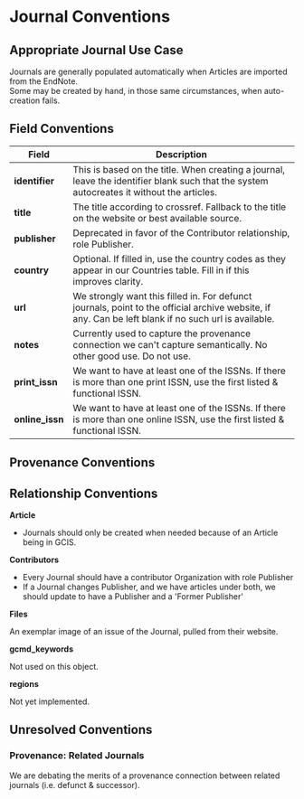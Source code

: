 # Journal Conventions

## Appropriate Journal Use Case

Journals are generally populated automatically when Articles are imported from the EndNote.  
Some may be created by hand, in those same circumstances, when auto-creation fails.  

## Field Conventions

| Field | Description |
|-------|------------- | 
|**identifier**|This is based on the title.  When creating a journal, leave the identifier blank such that the system autocreates it without the articles.|  
|**title**|The title according to crossref.  Fallback to the title on the website or best available source.|
|**publisher**|Deprecated in favor of the Contributor relationship, role Publisher.  |
|**country**|Optional.  If filled in, use the country codes as they appear in our Countries table.  Fill in if this improves clarity.|
|**url**|We strongly want this filled in.  For defunct journals, point to the official archive website, if any.  Can be left blank if no such url is available.  |
|**notes**|Currently used to capture the provenance connection we can't capture semantically.  No other good use. Do not use.  |
|**print_issn**|We want to have at least one of the ISSNs.  If there is more than one print ISSN, use the first listed & functional ISSN.|
|**online_issn**| We want to have at least one of the ISSNs.  If there is more than one online ISSN, use the first listed & functional ISSN.|

## Provenance Conventions


## Relationship Conventions

**Article**

  - Journals should only be created when needed because of an Article being in GCIS.

**Contributors**

  - Every Journal should have a contributor Organization with role Publisher
  - If a Journal changes Publisher, and we have articles under both, we should update to have a Publisher and a 'Former Publisher'

**Files** 

An exemplar image of an issue of the Journal, pulled from their website.

**gcmd_keywords**

Not used on this object.

**regions**

Not yet implemented.

## Unresolved Conventions

### Provenance: Related Journals

We are debating the merits of a provenance connection between related journals (i.e. defunct & successor).
